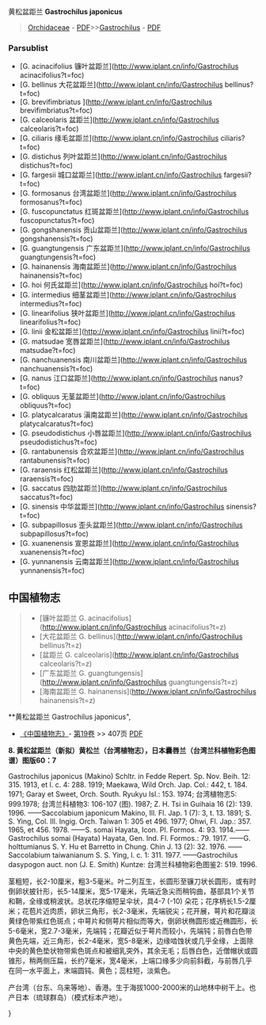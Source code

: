 黄松盆距兰 **Gastrochilus japonicus**

> [Orchidaceae](http://www.iplant.cn/info/Orchidaceae?t=foc) - [PDF](http://www.iplant.cn/foc/pdf/Orchidaceae.pdf)>>[Gastrochilus](http://www.iplant.cn/info/Gastrochilus?t=foc) - [PDF](http://www.iplant.cn/foc/pdf/Gastrochilus.pdf)


### Parsublist

* [G.  acinacifolius  镰叶盆距兰](http://www.iplant.cn/info/Gastrochilus acinacifolius?t=foc)
* [G.  bellinus  大花盆距兰](http://www.iplant.cn/info/Gastrochilus bellinus?t=foc)
* [G.  brevifimbriatus  ](http://www.iplant.cn/info/Gastrochilus brevifimbriatus?t=foc)
* [G.  calceolaris  盆距兰](http://www.iplant.cn/info/Gastrochilus calceolaris?t=foc)
* [G.  ciliaris  缘毛盆距兰](http://www.iplant.cn/info/Gastrochilus ciliaris?t=foc)
* [G.  distichus  列叶盆距兰](http://www.iplant.cn/info/Gastrochilus distichus?t=foc)
* [G.  fargesii  城口盆距兰](http://www.iplant.cn/info/Gastrochilus fargesii?t=foc)
* [G.  formosanus  台湾盆距兰](http://www.iplant.cn/info/Gastrochilus formosanus?t=foc)
* [G.  fuscopunctatus  红斑盆距兰](http://www.iplant.cn/info/Gastrochilus fuscopunctatus?t=foc)
* [G.  gongshanensis  贡山盆距兰](http://www.iplant.cn/info/Gastrochilus gongshanensis?t=foc)
* [G.  guangtungensis  广东盆距兰](http://www.iplant.cn/info/Gastrochilus guangtungensis?t=foc)
* [G.  hainanensis  海南盆距兰](http://www.iplant.cn/info/Gastrochilus hainanensis?t=foc)
* [G.  hoi  何氏盆距兰](http://www.iplant.cn/info/Gastrochilus hoi?t=foc)
* [G.  intermedius  细茎盆距兰](http://www.iplant.cn/info/Gastrochilus intermedius?t=foc)
* [G.  linearifolius  狭叶盆距兰](http://www.iplant.cn/info/Gastrochilus linearifolius?t=foc)
* [G.  linii  金松盆距兰](http://www.iplant.cn/info/Gastrochilus linii?t=foc)
* [G.  matsudae  宽唇盆距兰](http://www.iplant.cn/info/Gastrochilus matsudae?t=foc)
* [G.  nanchuanensis  南川盆距兰](http://www.iplant.cn/info/Gastrochilus nanchuanensis?t=foc)
* [G.  nanus  江口盆距兰](http://www.iplant.cn/info/Gastrochilus nanus?t=foc)
* [G.  obliquus  无茎盆距兰](http://www.iplant.cn/info/Gastrochilus obliquus?t=foc)
* [G.  platycalcaratus  滇南盆距兰](http://www.iplant.cn/info/Gastrochilus platycalcaratus?t=foc)
* [G.  pseudodistichus  小唇盆距兰](http://www.iplant.cn/info/Gastrochilus pseudodistichus?t=foc)
* [G.  rantabunensis  合欢盆距兰](http://www.iplant.cn/info/Gastrochilus rantabunensis?t=foc)
* [G.  raraensis  红松盆距兰](http://www.iplant.cn/info/Gastrochilus raraensis?t=foc)
* [G.  saccatus  四肋盆距兰](http://www.iplant.cn/info/Gastrochilus saccatus?t=foc)
* [G.  sinensis  中华盆距兰](http://www.iplant.cn/info/Gastrochilus sinensis?t=foc)
* [G.  subpapillosus  歪头盆距兰](http://www.iplant.cn/info/Gastrochilus subpapillosus?t=foc)
* [G.  xuanenensis  宣恩盆距兰](http://www.iplant.cn/info/Gastrochilus xuanenensis?t=foc)
* [G.  yunnanensis  云南盆距兰](http://www.iplant.cn/info/Gastrochilus yunnanensis?t=foc)

## 中国植物志

> * [镰叶盆距兰  G.  acinacifolius](http://www.iplant.cn/info/Gastrochilus acinacifolius?t=z)
> * [大花盆距兰  G.  bellinus](http://www.iplant.cn/info/Gastrochilus bellinus?t=z)
> * [盆距兰  G.  calceolaris](http://www.iplant.cn/info/Gastrochilus calceolaris?t=z)
> * [广东盆距兰  G.  guangtungensis](http://www.iplant.cn/info/Gastrochilus guangtungensis?t=z)
> * [海南盆距兰  G.  hainanensis](http://www.iplant.cn/info/Gastrochilus hainanensis?t=z)

**黄松盆距兰 Gastrochilus japonicus",


* [《中国植物志》](http://www.iplant.cn/frps)- [第19卷](http://www.iplant.cn/frps/vol/19) >> 407页 [PDF](http://www.iplant.cn/frps/pdf/19/407a.pdf)

**8. 黄松盆距兰（新拟）黄松兰（台湾植物志），日本囊唇兰（台湾兰科植物彩色图谱）图版60：7**

Gastrochilus japonicus (Makino) Schltr. in Fedde Repert. Sp. Nov. Beih. 12: 315. 1913, et l. c. 4: 288. 1919; Maekawa, Wild Orch. Jap. Col.: 442, t. 184. 1971; Garay et Sweet, Orch. South. Ryukyu Isl.: 153. 1974; 台湾植物志5: 999.1978; 台湾兰科植物3: 106-107 (图). 1987; Z. H. Tsi in Guihaia 16 (2): 139. 1996. ——Saccolabium japonicum Makino, Ill. Fl. Jap. 1 (7): 3, t. 13. 1891; S. S. Ying, Col. Ill. Ingig. Orch. Taiwan 1: 305 et 496. 1977; Ohwi, Fl. Jap.: 357. 1965, et 456. 1978. ——S. somai Hayata, Icon. Pl. Formos. 4: 93. 1914.——Gastrochilus somai (Hayata) Hayata, Gen. Ind. Fl. Formos.: 79. 1917. ——G. holttumianus S. Y. Hu et Barretto in Chung. Chin J. 13 (2): 32. 1976. ——Saccolabium taiwanianum S. S. Ying, l. c. 1: 311. 1977. ——Gastrochilus dasypogon auct. non (J. E. Smith) Kuntze: 台湾兰科植物彩色图鉴2: 519. 1996.

茎粗短，长2-10厘米，粗3-5毫米。叶二列互生，长圆形至镰刀状长圆形，或有时倒卵状披针形，长5-14厘米，宽5-17毫米，先端近急尖而稍钩曲，基部具1个关节和鞘，全缘或稍波状。总状花序缩短呈伞状，具4-7 (-10) 朵花；花序柄长1.5-2厘米；花苞片近肉质，卵状三角形，长2-3毫米，先端锐尖；花开展，萼片和花瓣淡黄绿色带紫红色斑点；中萼片和侧萼片相似而等大，倒卵状椭圆形或近椭圆形，长5-6毫米，宽2.7-3毫米，先端钝；花瓣近似于萼片而较小，先端钝；前唇白色带黄色先端，近三角形，长2-4毫米，宽5-8毫米，边缘啮蚀状或几乎全缘，上面除中央的黄色垫状物带紫色斑点和被细乳突外，其余无毛；后唇白色，近僧帽状或圆锥形，稍两侧压扁，长约7毫米，宽4毫米，上端口缘多少向前斜截，与前唇几乎在同一水平面上，末端圆钝、黄色；蕊柱短，淡紫色。

产台湾（台东、乌来等地）、香港。生于海拔1000-2000米的山地林中树干上。也产日本（琉球群岛）（模式标本产地）。


}
